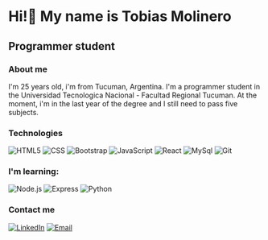 <h1>Hi!👋 My name is Tobias Molinero</h1>
<h2>Programmer student</h2>

### About me

I'm 25 years old, i'm from Tucuman, Argentina. I'm a programmer student in the Universidad Tecnologica Nacional - Facultad Regional Tucuman. At the moment, i'm in the last year of the degree and I still need to pass five subjects. 

### Technologies

![HTML5](https://img.shields.io/badge/-HTML5-333333?style=flat&logo=HTML5)
![CSS](https://img.shields.io/badge/-CSS-333333?style=flat&logo=CSS3&logoColor=1572B6)
![Bootstrap](https://img.shields.io/badge/-bootsrap-333333?style=flat&logo=bootstrap)
![JavaScript](https://img.shields.io/badge/-JavaScript-333333?style=flat&logo=javascript)
![React](https://img.shields.io/badge/-React-333333?style=flat&logo=react)
![MySql](https://img.shields.io/badge/-MySql-333333?style=flat&logo=mysql)
![Git](https://img.shields.io/badge/-Git-333333?style=flat&logo=git)

### I'm learning:

![Node.js](https://img.shields.io/badge/-Node.js-333333?style=flat&logo=node.js)
![Express](https://img.shields.io/badge/-Express-333333?style=flat&logo=express)
![Python](https://img.shields.io/badge/-Python-333333?style=flat&logo=python)

### Contact me
<a href="https://www.linkedin.com/in/tobiasmolinero/"><img alt="LinkedIn" src="https://img.shields.io/badge/LinkedIn-Tobias%20Molinero-blue?style=flat-square&logo=linkedin"></a>
<a href="#"><img alt="Email" src="https://img.shields.io/badge/Gmail-tobiasmolinero98@gmail.com-blue?style=flat-square&logo=gmail"></a>  



<!--
**TobiasMolinero/TobiasMolinero** is a ✨ _special_ ✨ repository because its `README.md` (this file) appears on your GitHub profile.

Here are some ideas to get you started:

- 🔭 I’m currently working on ...
- 🌱 I’m currently learning ...
- 👯 I’m looking to collaborate on ...
- 🤔 I’m looking for help with ...
- 💬 Ask me about ...
- 📫 How to reach me: ...
- 😄 Pronouns: ...
- ⚡ Fun fact: ...
-->
